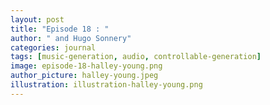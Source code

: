```yaml
---
layout: post
title: "Episode 18 : "
author: " and Hugo Sonnery"
categories: journal
tags: [music-generation, audio, controllable-generation]
image: episode-18-halley-young.png
author_picture: halley-young.jpeg
illustration: illustration-halley-young.png
---
```

